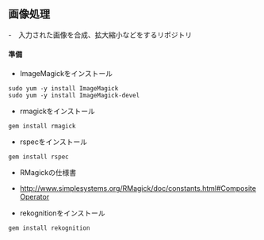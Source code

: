 ## 画像処理
-　入力された画像を合成、拡大縮小などをするリポジトリ

#### 準備
- ImageMagickをインストール
```
sudo yum -y install ImageMagick
sudo yum -y install ImageMagick-devel
```
- rmagickをインストール
```
gem install rmagick
```
- rspecをインストール
```
gem install rspec
```
- RMagickの仕様書
 - http://www.simplesystems.org/RMagick/doc/constants.html#CompositeOperator

- rekognitionをインストール
```
gem install rekognition
```
